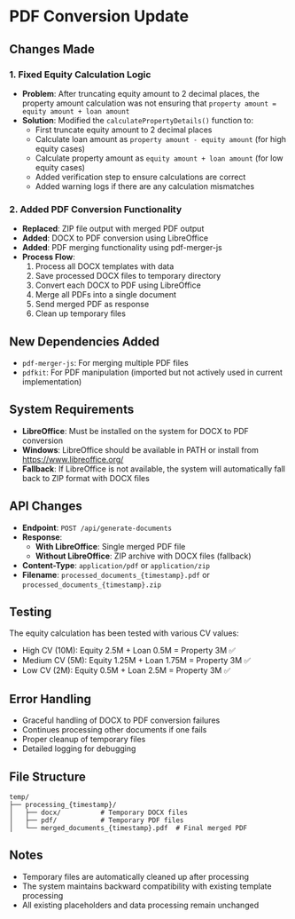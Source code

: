# PDF Conversion Update

## Changes Made

### 1. Fixed Equity Calculation Logic
- **Problem**: After truncating equity amount to 2 decimal places, the property amount calculation was not ensuring that `property amount = equity amount + loan amount`
- **Solution**: Modified the `calculatePropertyDetails()` function to:
  - First truncate equity amount to 2 decimal places
  - Calculate loan amount as `property amount - equity amount` (for high equity cases)
  - Calculate property amount as `equity amount + loan amount` (for low equity cases)
  - Added verification step to ensure calculations are correct
  - Added warning logs if there are any calculation mismatches

### 2. Added PDF Conversion Functionality
- **Replaced**: ZIP file output with merged PDF output
- **Added**: DOCX to PDF conversion using LibreOffice
- **Added**: PDF merging functionality using pdf-merger-js
- **Process Flow**:
  1. Process all DOCX templates with data
  2. Save processed DOCX files to temporary directory
  3. Convert each DOCX to PDF using LibreOffice
  4. Merge all PDFs into a single document
  5. Send merged PDF as response
  6. Clean up temporary files

## New Dependencies Added
- `pdf-merger-js`: For merging multiple PDF files
- `pdfkit`: For PDF manipulation (imported but not actively used in current implementation)

## System Requirements
- **LibreOffice**: Must be installed on the system for DOCX to PDF conversion
- **Windows**: LibreOffice should be available in PATH or install from https://www.libreoffice.org/
- **Fallback**: If LibreOffice is not available, the system will automatically fall back to ZIP format with DOCX files

## API Changes
- **Endpoint**: `POST /api/generate-documents`
- **Response**: 
  - **With LibreOffice**: Single merged PDF file
  - **Without LibreOffice**: ZIP archive with DOCX files (fallback)
- **Content-Type**: `application/pdf` or `application/zip`
- **Filename**: `processed_documents_{timestamp}.pdf` or `processed_documents_{timestamp}.zip`

## Testing
The equity calculation has been tested with various CV values:
- High CV (10M): Equity 2.5M + Loan 0.5M = Property 3M ✅
- Medium CV (5M): Equity 1.25M + Loan 1.75M = Property 3M ✅
- Low CV (2M): Equity 0.5M + Loan 2.5M = Property 3M ✅

## Error Handling
- Graceful handling of DOCX to PDF conversion failures
- Continues processing other documents if one fails
- Proper cleanup of temporary files
- Detailed logging for debugging

## File Structure
```
temp/
├── processing_{timestamp}/
│   ├── docx/          # Temporary DOCX files
│   ├── pdf/           # Temporary PDF files
│   └── merged_documents_{timestamp}.pdf  # Final merged PDF
```

## Notes
- Temporary files are automatically cleaned up after processing
- The system maintains backward compatibility with existing template processing
- All existing placeholders and data processing remain unchanged
